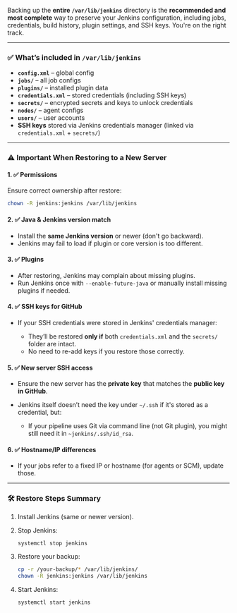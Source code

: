 Backing up the **entire `/var/lib/jenkins`** directory is the **recommended and most complete** way to preserve your Jenkins configuration, including jobs, credentials, build history, plugin settings, and SSH keys. You're on the right track.

---

### ✅ What’s included in `/var/lib/jenkins`

* **`config.xml`** – global config
* **`jobs/`** – all job configs
* **`plugins/`** – installed plugin data
* **`credentials.xml`** – stored credentials (including SSH keys)
* **`secrets/`** – encrypted secrets and keys to unlock credentials
* **`nodes/`** – agent configs
* **`users/`** – user accounts
* **SSH keys** stored via Jenkins credentials manager (linked via `credentials.xml` + `secrets/`)

---

### ⚠️ Important When Restoring to a New Server

#### 1. ✅ **Permissions**

Ensure correct ownership after restore:

```bash
chown -R jenkins:jenkins /var/lib/jenkins
```

#### 2. ✅ **Java & Jenkins version match**

* Install the **same Jenkins version** or newer (don't go backward).
* Jenkins may fail to load if plugin or core version is too different.

#### 3. ✅ **Plugins**

* After restoring, Jenkins may complain about missing plugins.
* Run Jenkins once with `--enable-future-java` or manually install missing plugins if needed.

#### 4. ✅ **SSH keys for GitHub**

* If your SSH credentials were stored in Jenkins' credentials manager:

  * They’ll be restored **only if** both `credentials.xml` and the `secrets/` folder are intact.
  * No need to re-add keys if you restore those correctly.

#### 5. ✅ **New server SSH access**

* Ensure the new server has the **private key** that matches the **public key in GitHub**.
* Jenkins itself doesn’t need the key under `~/.ssh` if it's stored as a credential, but:

  * If your pipeline uses Git via command line (not Git plugin), you might still need it in `~jenkins/.ssh/id_rsa`.

#### 6. ✅ **Hostname/IP differences**

* If your jobs refer to a fixed IP or hostname (for agents or SCM), update those.

---

### 🛠️ Restore Steps Summary

1. Install Jenkins (same or newer version).
2. Stop Jenkins:

   ```bash
   systemctl stop jenkins
   ```
3. Restore your backup:

   ```bash
   cp -r /your-backup/* /var/lib/jenkins/
   chown -R jenkins:jenkins /var/lib/jenkins
   ```
4. Start Jenkins:

   ```bash
   systemctl start jenkins
   ```
